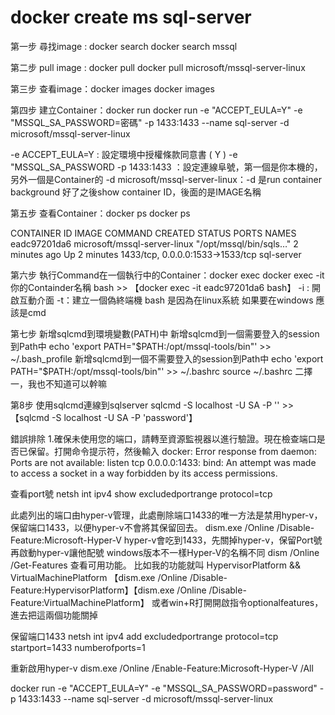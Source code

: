 # **docker create ms sql-server**

第一步 尋找image : docker search
docker search mssql

第二步 pull image : docker pull
docker pull microsoft/mssql-server-linux

第三步 查看image：docker images
docker images

第四步 建立Container：docker run
docker run -e "ACCEPT_EULA=Y" -e "MSSQL_SA_PASSWORD=密碼" -p 1433:1433 --name sql-server -d microsoft/mssql-server-linux

-e ACCEPT_EULA=Y : 設定環境中授權條款同意書 ( Y )
-e "MSSQL_SA_PASSWORD
-p 1433:1433 ：設定連線阜號，第一個是你本機的，另外一個是Container的
-d microsoft/mssql-server-linux：-d 是run container background 好了之後show container ID，後面的是IMAGE名稱

第五步 查看Container：docker ps
docker ps

CONTAINER ID   IMAGE                          COMMAND                  CREATED         STATUS         PORTS                              NAMES
eadc97201da6   microsoft/mssql-server-linux   "/opt/mssql/bin/sqls…"   2 minutes ago   Up 2 minutes   1433/tcp, 0.0.0.0:1533->1533/tcp   sql-server

第六步 執行Command在一個執行中的Container：docker exec
docker exec -it 你的Containder名稱 bash >> 【docker exec -it eadc97201da6 bash】
-i : 開啟互動介面
-t：建立一個偽終端機
bash 是因為在linux系統 如果要在windows 應該是cmd

第七步 新增sqlcmd到環境變數(PATH)中
新增sqlcmd到一個需要登入的session到Path中 
echo 'export PATH="$PATH:/opt/mssql-tools/bin"' >> ~/.bash_profile
新增sqlcmd到一個不需要登入的session到Path中
echo 'export PATH="$PATH:/opt/mssql-tools/bin"' >> ~/.bashrc
source ~/.bashrc
二擇一，我也不知道可以幹嘛

第8步 使用sqlcmd連線到sqlserver
sqlcmd -S localhost -U SA -P '<YourPassword>' >>【sqlcmd -S localhost -U SA -P 'password'】

錯誤排除
1.確保未使用您的端口，請轉至資源監視器以進行驗證。現在檢查端口是否已保留。打開命令提示符，然後輸入
docker: Error response from daemon: 
Ports are not available: listen tcp 0.0.0.0:1433: 
bind: An attempt was made to access a socket in a way forbidden by its access permissions.

查看port號
netsh int ipv4 show excludedportrange protocol=tcp

此處列出的端口由hyper-v管理，此處刪除端口1433的唯一方法是禁用hyper-v，保留端口1433，以便hyper-v不會將其保留回去。
dism.exe /Online /Disable-Feature:Microsoft-Hyper-V
hyper-v會吃到1433，先關掉hyper-v，保留Port號再啟動hyper-v讓他配號
windows版本不一樣Hyper-V的名稱不同
dism /Online  /Get-Features  查看可用功能。
比如我的功能就叫
HypervisorPlatform && VirtualMachinePlatform
【dism.exe /Online /Disable-Feature:HypervisorPlatform】【dism.exe /Online /Disable-Feature:VirtualMachinePlatform】
或者win+R打開開啟指令optionalfeatures，進去把這兩個功能關掉
 

保留端口1433
netsh int ipv4 add excludedportrange protocol=tcp startport=1433 numberofports=1

重新啟用hyper-v
dism.exe /Online /Enable-Feature:Microsoft-Hyper-V /All

docker run -e "ACCEPT_EULA=Y" -e "MSSQL_SA_PASSWORD=password" -p 1433:1433 --name sql-server -d microsoft/mssql-server-linux